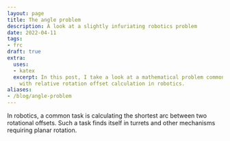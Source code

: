 ```yaml
---
layout: page
title: The angle problem
description: A look at a slightly infuriating robotics problem
date: 2022-04-11
tags:
- frc
draft: true
extra:
  uses:
  - katex
  excerpt: In this post, I take a look at a mathematical problem commonly encountered
    with relative rotation offset calculation in robotics.
aliases:
- /blog/angle-problem
---
```


In robotics, a common task is calculating the shortest arc between two rotational offsets. Such a task finds itself in turrets and other mechanisms requiring planar rotation.
